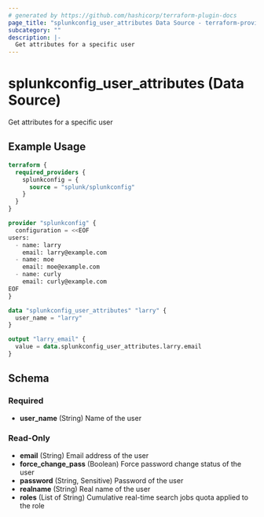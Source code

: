 ```yaml
---
# generated by https://github.com/hashicorp/terraform-plugin-docs
page_title: "splunkconfig_user_attributes Data Source - terraform-provider-splunkconfig"
subcategory: ""
description: |-
  Get attributes for a specific user
---
```


# splunkconfig_user_attributes (Data Source)

Get attributes for a specific user

## Example Usage

```terraform
terraform {
  required_providers {
    splunkconfig = {
      source = "splunk/splunkconfig"
    }
  }
}

provider "splunkconfig" {
  configuration = <<EOF
users:
  - name: larry
    email: larry@example.com
  - name: moe
    email: moe@example.com
  - name: curly
    email: curly@example.com
EOF
}

data "splunkconfig_user_attributes" "larry" {
  user_name = "larry"
}

output "larry_email" {
  value = data.splunkconfig_user_attributes.larry.email
}
```

<!-- schema generated by tfplugindocs -->
## Schema

### Required

- **user_name** (String) Name of the user

### Read-Only

- **email** (String) Email address of the user
- **force_change_pass** (Boolean) Force password change status of the user
- **password** (String, Sensitive) Password of the user
- **realname** (String) Real name of the user
- **roles** (List of String) Cumulative real-time search jobs quota applied to the role


